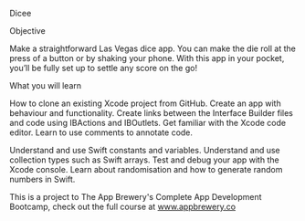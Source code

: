 Dicee

Objective

Make a straightforward Las Vegas dice app. You can make the die roll at the press of a button or by shaking your phone. With this app in your pocket, you’ll be fully set up to settle any score on the go!

What you will learn

How to clone an existing Xcode project from GitHub.
Create an app with behaviour and functionality.
Create links between the Interface Builder files and code using IBActions and IBOutlets.
Get familiar with the Xcode code editor.
Learn to use comments to annotate code.

Understand and use Swift constants and variables.
Understand and use collection types such as Swift arrays.
Test and debug your app with the Xcode console.
Learn about randomisation and how to generate random numbers in Swift.

This is a project to The App Brewery's Complete App Development Bootcamp, check out the full course at www.appbrewery.co

